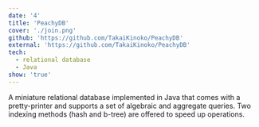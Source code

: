 ```yaml
---
date: '4'
title: 'PeachyDB'
cover: './join.png'
github: 'https://github.com/TakaiKinoko/PeachyDB'
external: 'https://github.com/TakaiKinoko/PeachyDB'
tech:
  - relational database
  - Java
show: 'true'
---
```


A miniature relational database implemented in Java that comes with a pretty-printer and supports a set of algebraic and aggregate queries. Two indexing methods (hash and b-tree) are offered to speed up operations.
